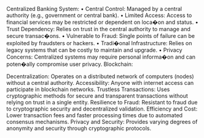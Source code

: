 Centralized Banking System:
• Central Control: Managed by a central authority (e.g., government or central bank).
• Limited Access: Access to financial services may be restricted or dependent on loca�on and
status.
• Trust Dependency: Relies on trust in the central authority to manage and secure
transac�ons.
• Vulnerable to Fraud: Single points of failure can be exploited by fraudsters or hackers.
• Tradi�onal Infrastructure: Relies on legacy systems that can be costly to maintain and
upgrade.
• Privacy Concerns: Centralized systems may require personal informa�on and can poten�ally
compromise user privacy.
Blockchain:

Decentralization: Operates on a distributed network of computers (nodes) without a central authority.
Accessibility: Anyone with internet access can participate in blockchain networks.
Trustless Transactions: Uses cryptographic methods for secure and transparent transactions without relying on trust in a single entity.
Resilience to Fraud: Resistant to fraud due to cryptographic security and decentralized validation.
Efficiency and Cost: Lower transaction fees and faster processing times due to automated consensus mechanisms.
Privacy and Security: Provides varying degrees of anonymity and security through cryptographic protocols.
